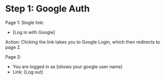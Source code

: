 # Step 1: Google Auth

Page 1: Single link: 
- [Log in with Google]

Action: Clicking the link takes you to Google Login, which then redirects to page 2.

Page 2: 
- You are logged in as [shows your google user name]
- Link: [Log out]
